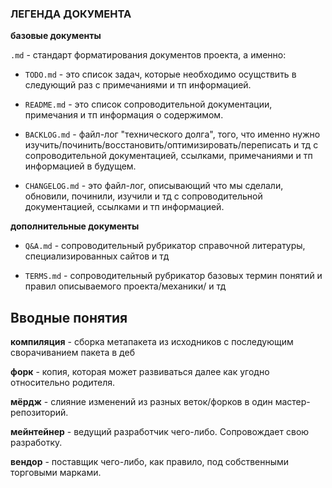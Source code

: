 

### ЛЕГЕНДА ДОКУМЕНТА

**базовые документы**

`.md` - стандарт форматирования документов проекта, а именно:

- `TODO.md` - это список задач, которые необходимо осущствить в следующий раз с примечаниями и тп информацией.

- `README.md` - это список сопроводительной документации, примечания и тп информация о содержимом.

- `BACKLOG.md` - файл-лог "технического долга", того, что именно нужно изучить/починить/восстановить/оптимизировать/переписать и тд с сопроводительной документацией, ссылками, примечаниями и тп информацией в будущем.
  
- `CHANGELOG.md` - это файл-лог, описывающий что мы сделали, обновили, починили, изучили и тд с сопроводительной документацией, ссылками и тп информацией.


**дополнительные документы**

- `Q&A.md` - сопроводительный рубрикатор справочной литературы, специализированных сайтов и тд

- `TERMS.md` - сопроводительный рубрикатор базовых термин понятий и правил описываемого проекта/механики/ и тд


## Вводные понятия

**компиляция** - сборка метапакета из исходников с последующим сворачиванием пакета в деб

**форк** - копия, которая может развиваться далее как угодно относительно родителя.

**мёрдж** - слияние изменений из разных веток/форков в один мастер-репозиторий.

**мейнтейнер** - ведущий разработчик чего-либо. Сопровождает свою разработку.

**вендор** - поставщик чего-либо, как правило, под собственными торговыми марками.




